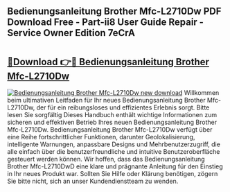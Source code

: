 ## Bedienungsanleitung Brother Mfc-L2710Dw PDF Download Free - Part-ii8 User Guide Repair - Service Owner Edition 7eCrA

# <h2><a href="http://df2o6xd.blite.top/?on=Bedienungsanleitung+Brother+Mfc-L2710Dw">🔗Download 👉🔴 Bedienungsanleitung Brother Mfc-L2710Dw</a></h2>

[![Bedienungsanleitung Brother Mfc-L2710Dw new download](https://i.imgur.com/lujVjoI.png)](http://df2o6xd.blite.top/?on=Bedienungsanleitung+Brother+Mfc-L2710Dw)
Willkommen beim ultimativen Leitfaden für Ihr neues Bedienungsanleitung Brother Mfc-L2710Dw, der für ein reibungsloses und effizientes Erlebnis sorgt. Bitte lesen Sie sorgfältig Dieses Handbuch enthält wichtige Informationen zum sicheren und effektiven Betrieb Ihres neuen Bedienungsanleitung Brother Mfc-L2710Dw. Bedienungsanleitung Brother Mfc-L2710Dw verfügt über eine Reihe fortschrittlicher Funktionen, darunter Geolokalisierung, intelligente Warnungen, anpassbare Designs und Mehrbenutzerzugriff, die alle einfach über die benutzerfreundliche und intuitive Benutzeroberfläche gesteuert werden können. Wir hoffen, dass das Bedienungsanleitung Brother Mfc-L2710DwD eine klare und prägnante Anleitung für den Einstieg in Ihr neues Produkt war. Sollten Sie Hilfe oder Klärung benötigen, zögern Sie bitte nicht, sich an unser Kundendienstteam zu wenden.
